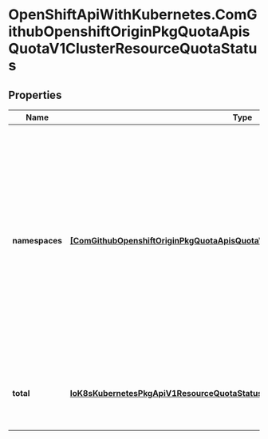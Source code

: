 # OpenShiftApiWithKubernetes.ComGithubOpenshiftOriginPkgQuotaApisQuotaV1ClusterResourceQuotaStatus

## Properties
Name | Type | Description | Notes
------------ | ------------- | ------------- | -------------
**namespaces** | [**[ComGithubOpenshiftOriginPkgQuotaApisQuotaV1ResourceQuotaStatusByNamespace]**](ComGithubOpenshiftOriginPkgQuotaApisQuotaV1ResourceQuotaStatusByNamespace.md) | Namespaces slices the usage by project.  This division allows for quick resolution of deletion reconciliation inside of a single project without requiring a recalculation across all projects.  This can be used to pull the deltas for a given project. | 
**total** | [**IoK8sKubernetesPkgApiV1ResourceQuotaStatus**](IoK8sKubernetesPkgApiV1ResourceQuotaStatus.md) | Total defines the actual enforced quota and its current usage across all projects | 


